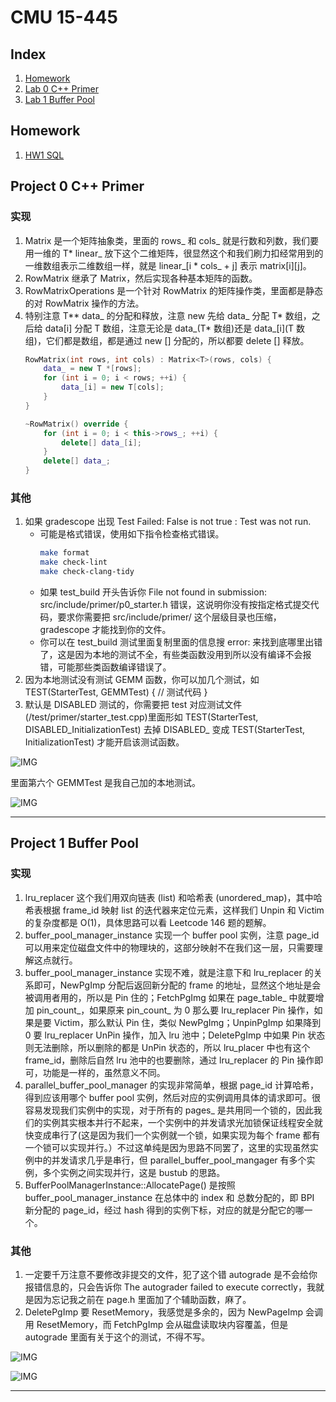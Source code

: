 # CMU 15-445

## Index

1. [Homework](#homework)
1. [Lab 0 C++ Primer](#project-0-c-primer)
1. [Lab 1 Buffer Pool](#project-1-buffer-pool)

## Homework

1. [HW1 SQL](./homework/hw1.sql)

## Project 0 C++ Primer

### 实现

1. Matrix 是一个矩阵抽象类，里面的 rows_ 和 cols_ 就是行数和列数，我们要用一维的 T* linear_ 放下这个二维矩阵，很显然这个和我们刷力扣经常用到的一维数组表示二维数组一样，就是 linear_\[i * cols_ + j\] 表示 matrix\[i\]\[j\]。
2. RowMatrix 继承了 Matrix，然后实现各种基本矩阵的函数。
3. RowMatrixOperations 是一个针对 RowMatrix 的矩阵操作类，里面都是静态的对 RowMatrix 操作的方法。
4. 特别注意 T** data_ 的分配和释放，注意 new 先给 data_ 分配 T* 数组，之后给 data\[i\] 分配 T 数组，注意无论是 data_(T* 数组)还是 data_\[i\](T 数组)，它们都是数组，都是通过 new \[\] 分配的，所以都要 delete \[\] 释放。
	```C++
  	RowMatrix(int rows, int cols) : Matrix<T>(rows, cols) {
    	data_ = new T *[rows];
    	for (int i = 0; i < rows; ++i) {
      		data_[i] = new T[cols];
   		}
  	}

  	~RowMatrix() override {
    	for (int i = 0; i < this->rows_; ++i) {
      		delete[] data_[i];
    	}
    	delete[] data_;
  	}
	```

### 其他

1. 如果 gradescope 出现 Test Failed: False is not true : Test was not run. 
   - 可能是格式错误，使用如下指令检查格式错误。
		```bash
		make format
		make check-lint
		make check-clang-tidy
		```
   - 如果 test_build 开头告诉你 File not found in submission: src/include/primer/p0_starter.h 错误，这说明你没有按指定格式提交代码，要求你需要把 src/include/primer/ 这个层级目录也压缩，gradescope 才能找到你的文件。
   - 你可以在 test_build 测试里面复制里面的信息搜 error: 来找到底哪里出错了，这是因为本地的测试不全，有些类函数没用到所以没有编译不会报错，可能那些类函数编译错误了。
2. 因为本地测试没有测试 GEMM 函数，你可以加几个测试，如 TEST(StarterTest, GEMMTest) { // 测试代码 }
3. 默认是 DISABLED 测试的，你需要把 test 对应测试文件(/test/primer/starter_test.cpp)里面形如 TEST(StarterTest, DISABLED_InitializationTest) 去掉 DISABLED_ 变成 TEST(StarterTest, InitializationTest) 才能开启该测试函数。

  ![IMG](./IMG/test0.png)

里面第六个 GEMMTest 是我自己加的本地测试。

  ![IMG](./IMG/project0.png)

---

## Project 1 Buffer Pool

### 实现

1. lru_replacer 这个我们用双向链表 (list) 和哈希表 (unordered_map)，其中哈希表根据 frame_id 映射 list 的迭代器来定位元素，这样我们 Unpin 和 Victim 的复杂度都是 O(1)，具体思路可以看 Leetcode 146 题的题解。
2. buffer_pool_manager_instance 实现一个 buffer pool 实例，注意 page_id 可以用来定位磁盘文件中的物理块的，这部分映射不在我们这一层，只需要理解这点就行。
3. buffer_pool_manager_instance 实现不难，就是注意下和 lru_replacer 的关系即可，NewPgImp 分配后返回新分配的 frame 的地址，显然这个地址是会被调用者用的，所以是 Pin 住的；FetchPgImg 如果在 page_table_ 中就要增加 pin_count_，如果原来 pin_count_ 为 0 那么要 lru_replacer Pin 操作，如果是要 Victim，那么默认 Pin 住，类似 NewPgImg；UnpinPgImp 如果降到 0 要 lru_replacer UnPin 操作，加入 lru 池中；DeletePgImp 中如果 Pin 状态则无法删除，所以删除的都是 UnPin 状态的，所以 lru_placer 中也有这个 frame_id，删除后自然 lru 池中的也要删除，通过 lru_replacer 的 Pin 操作即可，功能是一样的，虽然意义不同。
4. parallel_buffer_pool_manager 的实现非常简单，根据 page_id 计算哈希，得到应该用哪个 buffer pool 实例，然后对应的实例调用具体的请求即可。很容易发现我们实例中的实现，对于所有的 pages_ 是共用同一个锁的，因此我们的实例其实根本并行不起来，一个实例中的并发请求光加锁保证线程安全就快变成串行了(这是因为我们一个实例就一个锁，如果实现为每个 frame 都有一个锁可以实现并行。）不过这单纯是因为思路不同罢了，这里的实现虽然实例中的并发请求几乎是串行，但 parallel_buffer_pool_mangager 有多个实例，多个实例之间实现并行，这是 bustub 的思路。
5. BufferPoolManagerInstance::AllocatePage() 是按照 buffer_pool_manager_instance 在总体中的 index 和 总数分配的，即 BPI 新分配的 page_id，经过 hash 得到的实例下标，对应的就是分配它的哪一个。

### 其他

1. 一定要千万注意不要修改非提交的文件，犯了这个错 autograde 是不会给你报错信息的，只会告诉你 The autograder failed to execute correctly，我就是因为忘记我之前在 page.h 里面加了个辅助函数，麻了。
2. DeletePgImp 要 ResetMemory，我感觉是多余的，因为 NewPageImp 会调用 ResetMemory，而 FetchPgImp 会从磁盘读取块内容覆盖，但是 autograde 里面有关于这个的测试，不得不写。

  ![IMG](./IMG/test1.png)

  ![IMG](./IMG/proj1.png)

---
